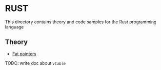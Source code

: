# RUST

This directory contains theory and code samples for the Rust programming language

## Theory

- [Fat pointers](./theory/fat-pointers.md)

TODO: write doc about *`vtable`*
